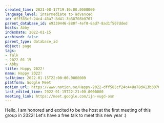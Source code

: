 ```yaml
---
created_time: 2021-08-17T19:10:00.0000000
language_level: intermediate to advanced
id: dff585cf-24c4-48a7-8d41-3b30708b0767
parent_database_id: e9339446-880f-4ef0-8ad7-8ad1f507dded
hosts: Abby
indexDate: 2022-01-15
archived: false
parent_type: database_id
object: page
tags:
- Talk
- 2022-01-15
- Abby
title: Happy 2022!
name: Happy 2022!
talktime: 2022-01-15T22:00:00.0000000
platform: Google Meet
notion_url: https://www.notion.so/Happy-2022-dff585cf24c448a78d413b30708b0767
last_edited_time: 2022-01-15T22:21:00.0000000
meeting_link: https://meet.google.com/ijn-vugd-osn
---
```


Hello, I am honored and excited to be the host at the first meeting of this group in 2022! Let's have a free talk to meet this new year :)





